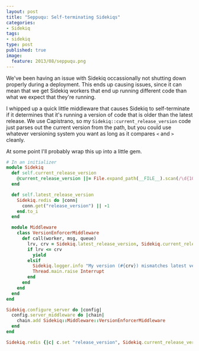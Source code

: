 ```yaml
---
layout: post
title: "Seppuqu: Self-terminating Sidekiqs"
categories:
- Sidekiq
tags:
- sidekiq
type: post
published: true
image:
  feature: 2013/08/seppuqu.png
---
```


We've been having an issue with Sidekiq occassionally not shutting down properly during a deployment. This ends up causing issues, since it can mean that we get Sidekiq workers that end up running different code than what we expect that they're running.

I whipped up a quick little middleware that causes Sidekiq to self-terminate if it determines that it's running a version of code that is older than the latest release. We use Capistrano, so my `Sidekiq::current_release_version` code just parses out the current version from the path, but you could use whatever versioning system you want as long as it compares `<` and `>` cleanly.

At some point I'll probably wrap this up into a little gem.

~~~ruby
# In an initializer
module Sidekiq
  def self.current_release_version
    @current_release_version ||= File.expand_path(__FILE__).scan(/\d{10,}/).map(&:to_i)[0] || -1
  end

  def self.latest_release_version
    Sidekiq.redis do |conn|
      conn.get("release_version") || -1
    end.to_i
  end

  module Middleware
    class VersionEnforcerMiddleware
      def call(worker, msg, queue)
        lrv, crv = Sidekiq.latest_release_version, Sidekiq.current_release_version
        if lrv <= crv
          yield
        elsif 
          Sidekiq.logger.info "My version (#{crv}) mismatches latest version (#{lrv}). Shutting down..."
          Thread.main.raise Interrupt
        end
      end      
    end
  end
end

Sidekiq.configure_server do |config|
  config.server_middleware do |chain|
    chain.add Sidekiq::Middleware::VersionEnforcerMiddleware
  end
end

Sidekiq.redis {|c| c.set "release_version", Sidekiq.current_release_version }  
~~~